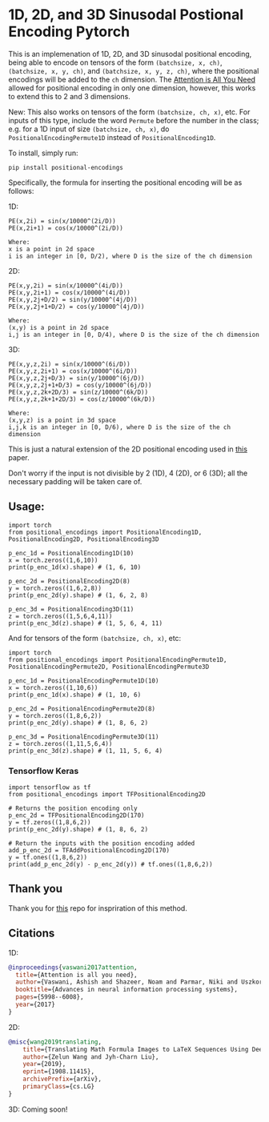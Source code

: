 # 1D, 2D, and 3D Sinusodal Postional Encoding Pytorch

This is an implemenation of 1D, 2D, and 3D sinusodal positional encoding, being
able to encode on tensors of the form `(batchsize, x, ch)`, `(batchsize, x, y,
ch)`, and `(batchsize, x, y, z, ch)`, where the positional encodings will be
added to the `ch` dimension. The [Attention is All You
Need](https://arxiv.org/pdf/1706.03762.pdf) allowed for positional encoding in
only one dimension, however, this works to extend this to 2 and 3 dimensions.

New: This also works on tensors of the form `(batchsize, ch, x)`, etc. For
inputs of this type, include the word `Permute` before the number in the class;
e.g. for a 1D input of size `(batchsize, ch, x)`, do
`PositionalEncodingPermute1D` instead of `PositionalEncoding1D`.

To install, simply run:

```
pip install positional-encodings
```

Specifically, the formula for inserting the positional encoding will be as follows:

1D:
```
PE(x,2i) = sin(x/10000^(2i/D))
PE(x,2i+1) = cos(x/10000^(2i/D))

Where:
x is a point in 2d space
i is an integer in [0, D/2), where D is the size of the ch dimension
```

2D:
```
PE(x,y,2i) = sin(x/10000^(4i/D))
PE(x,y,2i+1) = cos(x/10000^(4i/D))
PE(x,y,2j+D/2) = sin(y/10000^(4j/D))
PE(x,y,2j+1+D/2) = cos(y/10000^(4j/D))

Where:
(x,y) is a point in 2d space
i,j is an integer in [0, D/4), where D is the size of the ch dimension
```

3D:
```
PE(x,y,z,2i) = sin(x/10000^(6i/D))
PE(x,y,z,2i+1) = cos(x/10000^(6i/D))
PE(x,y,z,2j+D/3) = sin(y/10000^(6j/D))
PE(x,y,z,2j+1+D/3) = cos(y/10000^(6j/D))
PE(x,y,z,2k+2D/3) = sin(z/10000^(6k/D))
PE(x,y,z,2k+1+2D/3) = cos(z/10000^(6k/D))

Where:
(x,y,z) is a point in 3d space
i,j,k is an integer in [0, D/6), where D is the size of the ch dimension
```

This is just a natural extension of the 2D positional encoding used in [this](https://arxiv.org/pdf/1908.11415.pdf) paper.

Don't worry if the input is not divisible by 2 (1D), 4 (2D), or 6 (3D); all the necessary padding will be taken care of.

## Usage:

```python3
import torch
from positional_encodings import PositionalEncoding1D, PositionalEncoding2D, PositionalEncoding3D

p_enc_1d = PositionalEncoding1D(10)
x = torch.zeros((1,6,10))
print(p_enc_1d(x).shape) # (1, 6, 10)

p_enc_2d = PositionalEncoding2D(8)
y = torch.zeros((1,6,2,8))
print(p_enc_2d(y).shape) # (1, 6, 2, 8)

p_enc_3d = PositionalEncoding3D(11)
z = torch.zeros((1,5,6,4,11))
print(p_enc_3d(z).shape) # (1, 5, 6, 4, 11)
```

And for tensors of the form `(batchsize, ch, x)`, etc:

```python3
import torch
from positional_encodings import PositionalEncodingPermute1D, PositionalEncodingPermute2D, PositionalEncodingPermute3D

p_enc_1d = PositionalEncodingPermute1D(10)
x = torch.zeros((1,10,6))
print(p_enc_1d(x).shape) # (1, 10, 6)

p_enc_2d = PositionalEncodingPermute2D(8)
y = torch.zeros((1,8,6,2))
print(p_enc_2d(y).shape) # (1, 8, 6, 2)

p_enc_3d = PositionalEncodingPermute3D(11)
z = torch.zeros((1,11,5,6,4))
print(p_enc_3d(z).shape) # (1, 11, 5, 6, 4)
```

### Tensorflow Keras

```python3
import tensorflow as tf
from positional_encodings import TFPositionalEncoding2D

# Returns the position encoding only
p_enc_2d = TFPositionalEncoding2D(170)
y = tf.zeros((1,8,6,2))
print(p_enc_2d(y).shape) # (1, 8, 6, 2)

# Return the inputs with the position encoding added
add_p_enc_2d = TFAddPositionalEncoding2D(170)
y = tf.ones((1,8,6,2))
print(add_p_enc_2d(y) - p_enc_2d(y)) # tf.ones((1,8,6,2))
```

## Thank you

Thank you for [this](https://github.com/wzlxjtu/PositionalEncoding2D) repo for inspriration of this method.

## Citations
1D:
```bibtex
@inproceedings{vaswani2017attention,
  title={Attention is all you need},
  author={Vaswani, Ashish and Shazeer, Noam and Parmar, Niki and Uszkoreit, Jakob and Jones, Llion and Gomez, Aidan N and Kaiser, {\L}ukasz and Polosukhin, Illia},
  booktitle={Advances in neural information processing systems},
  pages={5998--6008},
  year={2017}
}
```

2D:
```bibtex
@misc{wang2019translating,
    title={Translating Math Formula Images to LaTeX Sequences Using Deep Neural Networks with Sequence-level Training},
    author={Zelun Wang and Jyh-Charn Liu},
    year={2019},
    eprint={1908.11415},
    archivePrefix={arXiv},
    primaryClass={cs.LG}
}
```

3D:
Coming soon!
